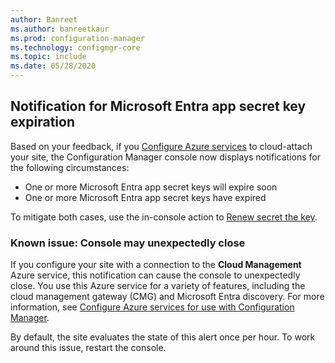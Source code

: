 ```yaml
---
author: Banreet
ms.author: banreetkaur
ms.prod: configuration-manager
ms.technology: configmgr-core
ms.topic: include
ms.date: 05/28/2020
---
```


## <a name="bkmk_alertkey"></a> Notification for Microsoft Entra app secret key expiration

<!--6386392-->

Based on your feedback, if you [Configure Azure services](../../../../servers/deploy/configure/azure-services-wizard.md) to cloud-attach your site, the Configuration Manager console now displays notifications for the following circumstances:

- One or more Microsoft Entra app secret keys will expire soon
- One or more Microsoft Entra app secret keys have expired

To mitigate both cases, use the in-console action to [Renew secret the key](../../../../servers/deploy/configure/azure-services-wizard.md#bkmk_renew).

### <a name="ki_console"></a> Known issue: Console may unexpectedly close
<!--7329690-->
If you configure your site with a connection to the **Cloud Management** Azure service, this notification can cause the console to unexpectedly close. You use this Azure service for a variety of features, including the cloud management gateway (CMG) and Microsoft Entra discovery. For more information, see [Configure Azure services for use with Configuration Manager](../../../../servers/deploy/configure/azure-services-wizard.md#available-services).

By default, the site evaluates the state of this alert once per hour. To work around this issue, restart the console.
